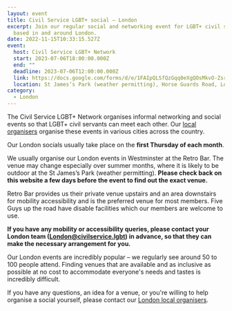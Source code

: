 ```yaml
---
layout: event
title: Civil Service LGBT+ social – London
excerpt: Join our regular social and networking event for LGBT+ civil servants
  based in and around London.
date: 2022-11-15T10:33:15.527Z
event:
  host: Civil Service LGBT+ Network
  start: 2023-07-06T18:00:00.000Z
  end: ""
  deadline: 2023-07-06T12:00:00.000Z
  link: https://docs.google.com/forms/d/e/1FAIpQLSfQzGqq0eXgQOsMkvO-ZsrPRBO7rlITr2VnTR0Y1IaCN_ZRuA/viewform?usp=sf_link
  location: St James’s Park (weather permitting), Horse Guards Road, London SW1A 2BJ
category:
  - London
---
```

The Civil Service LGBT+ Network organises informal networking and social events so that LGBT+ civil servants can meet each other. Our [local organisers](/team) organise these events in various cities across the country.

Our London socials usually take place on the **first Thursday of each month**.

We usually organise our London events in Westminster at the Retro Bar. The venue may change especially over summer months, where it is likely to be outdoor at the St James’s Park (weather permitting). **Please check back on this website a few days before the event to find out the exact venue.**

Retro Bar provides us their private venue upstairs and an area downstairs for mobility accessibility and is the preferred venue for most members. Five Guys up the road have disable facilities which our members are welcome to use. 

**If you have any mobility or accessibility queries, please contact your London team ([London@civilservice.lgbt](London@civilservice.lgbt)) in advance, so that they can make the necessary arrangement for you.**

Our London events are incredibly popular – we regularly see around 50 to 100 people attend. Finding venues that are available and as inclusive as possible at no cost to accommodate everyone's needs and tastes is incredibly difficult.

If you have any questions, an idea for a venue, or you're willing to help organise a social yourself, please contact our [London local organisers](/team).